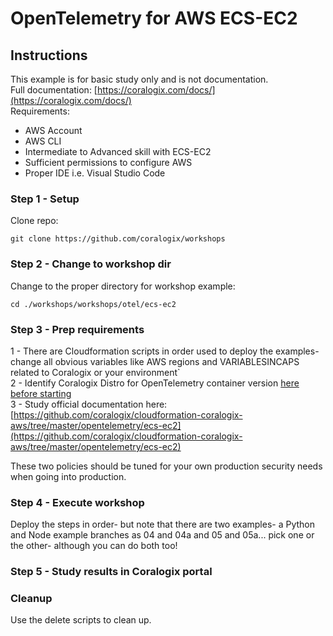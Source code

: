 # OpenTelemetry for AWS ECS-EC2

## Instructions

This example is for basic study only and is not documentation.    
Full documentation: [https://coralogix.com/docs/](https://coralogix.com/docs/)  
Requirements:  
- AWS Account
- AWS CLI
- Intermediate to Advanced skill with ECS-EC2
- Sufficient permissions to configure AWS  
- Proper IDE i.e. Visual Studio Code 

### Step 1 - Setup
Clone repo:
```
git clone https://github.com/coralogix/workshops
```  
  
### Step 2 - Change to workshop dir
Change to the proper directory for workshop example:  
  
```
cd ./workshops/workshops/otel/ecs-ec2
```  
  
### Step 3 - Prep requirements  
  
1 - There are Cloudformation scripts in order used to deploy the examples- change all obvious variables like AWS regions and VARIABLESINCAPS related to Coralogix or your environment`  
2 - Identify Coralogix Distro for OpenTelemetry container version [here before starting](https://hub.docker.com/r/coralogixrepo/coralogix-otel-collector/tags)  
3 - Study official documentation here: [https://github.com/coralogix/cloudformation-coralogix-aws/tree/master/opentelemetry/ecs-ec2](https://github.com/coralogix/cloudformation-coralogix-aws/tree/master/opentelemetry/ecs-ec2)
  
These two policies should be tuned for your own production security needs when going into production.   
  
### Step 4 - Execute workshop

Deploy the steps in order- but note that there are two examples- a Python and Node example branches as 04 and 04a and 05 and 05a... pick one or the other- although you can do both too!

### Step 5 - Study results in Coralogix portal

### Cleanup  
  
Use the delete scripts to clean up.